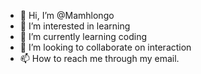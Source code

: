 - 👋 Hi, I’m @Mamhlongo
- 👀 I’m interested in learning 
- 🌱 I’m currently learning coding
- 💞️ I’m looking to collaborate on interaction
- 📫 How to reach me through my email.

<!---
Mamhlongo/Mamhlongo is a ✨ special ✨ repository because its `README.md` (this file) appears on your GitHub profile.
You can click the Preview link to take a look at your changes.
--->
